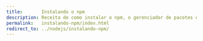 ```yaml
---
title:       Instalando o npm
description: Receita de como instalar o npm, o gerenciador de pacotes do Node.js.
permalink:   instalando-npm/index.html
redirect_to: ../nodejs/instalando-npm/
---
```


